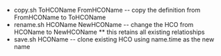 * copy.sh ToHCOName FromHCOName -- copy the definition from FromHCOName to ToHCOName
* rename.sh HCOName NewHCOName -- change the HCO from HCOName to NewHCOName
** this retains all existing relatioships
* save.sh HCOName -- clone existing HCO using name.time as the new name
